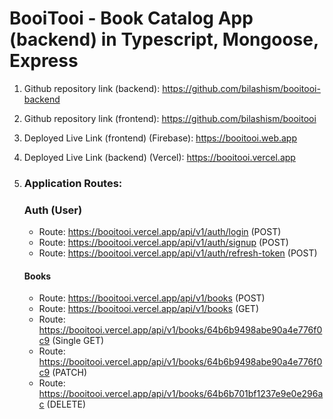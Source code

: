 #  BooiTooi - Book Catalog App (backend) in Typescript, Mongoose, Express  

1. Github repository link (backend): https://github.com/bilashism/booitooi-backend   
2. Github repository link (frontend): https://github.com/bilashism/booitooi  
3. Deployed Live Link (frontend) (Firebase): https://booitooi.web.app  
4. Deployed Live Link (backend) (Vercel): https://booitooi.vercel.app  
5. ### Application Routes:  
  
   ### Auth (User)  
   - Route: https://booitooi.vercel.app/api/v1/auth/login (POST)  
   - Route: https://booitooi.vercel.app/api/v1/auth/signup (POST)  
   - Route:  https://booitooi.vercel.app/api/v1/auth/refresh-token (POST)  

   #### Books
   - Route: https://booitooi.vercel.app/api/v1/books (POST)  
   - Route: https://booitooi.vercel.app/api/v1/books (GET)  
   - Route: https://booitooi.vercel.app/api/v1/books/64b6b9498abe90a4e776f0c9 (Single GET)  
   - Route: https://booitooi.vercel.app/api/v1/books/64b6b9498abe90a4e776f0c9 (PATCH)  
   - Route: https://booitooi.vercel.app/api/v1/books/64b6b701bf1237e9e0e296ac (DELETE)  


   